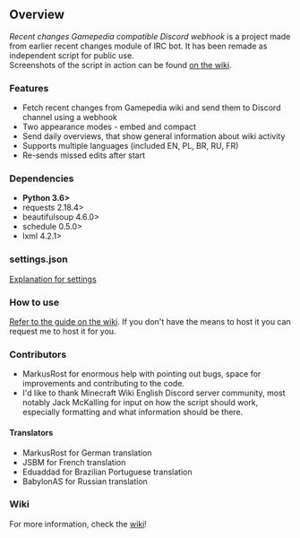 ## Overview ##
*Recent changes Gamepedia compatible Discord webhook* is a project made from earlier recent changes module of IRC bot. It has been remade as independent script for public use.    
Screenshots of the script in action can be found [on the wiki](https://gitlab.com/piotrex43/RcGcDw/wikis/Presentation).

### Features ###
* Fetch recent changes from Gamepedia wiki and send them to Discord channel using a webhook
* Two appearance modes - embed and compact
* Send daily overviews, that show general information about wiki activity
* Supports multiple languages (included EN, PL, BR, RU, FR)
* Re-sends missed edits after start

### Dependencies ###
* **Python 3.6>**
* requests 2.18.4>
* beautifulsoup 4.6.0>
* schedule 0.5.0>
* lxml 4.2.1>

### settings.json ###
[Explanation for settings](https://gitlab.com/piotrex43/RcGcDw/wikis/settings.json)    

### How to use ###
[Refer to the guide on the wiki](https://gitlab.com/piotrex43/RcGcDw/wikis/Guide). If you don't have the means to host it you can request me to host it for you.

### Contributors ###
* MarkusRost for enormous help with pointing out bugs, space for improvements and contributing to the code.
* I'd like to thank Minecraft Wiki English Discord server community, most notably Jack McKalling for input on how the script should work, especially formatting and what information should be there.

#### Translators #### 
* MarkusRost for German translation
* JSBM for French translation
* Eduaddad for Brazilian Portuguese translation
* BabylonAS for Russian translation

### Wiki ###
For more information, check the [wiki](https://gitlab.com/piotrex43/RcGcDw/wikis/Home)!